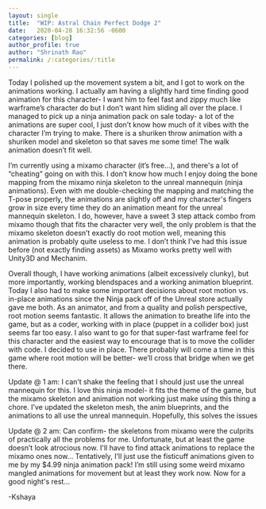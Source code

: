 ```yaml
---
layout: single
title:  "WIP: Astral Chain Perfect Dodge 2"
date:   2020-04-28 16:32:56 -0600
categories: [blog] 
author_profile: true
author: "Shrinath Rao"
permalink: /:categories/:title
---
```

Today I polished up the movement system a bit, and I got to work on the animations working. I actually am having a slightly hard time finding good animation for this character- I want him to feel fast and zippy much like warframe’s character do but I don’t want him sliding all over the place. I managed to pick up a ninja animation pack on sale today- a lot of the animations are super cool, I just don’t know how much of it vibes with the character I’m trying to make. There is a shuriken throw animation with a shuriken model and skeleton so that saves me some time! The walk animation doesn’t fit well.

I’m currently using a mixamo character (it’s free…), and there's a lot of “cheating” going on with this. I don’t know how much I enjoy doing the bone mapping from the mixamo ninja skeleton to the unreal mannequin (ninja animations). Even with me double-checking the mapping and matching the T-pose properly, the animations are slightly off and my character's fingers grow in size every time they do an animation meant for the unreal mannequin skeleton. I do, however, have a sweet 3 step attack combo from mixamo though that fits the character very well, the only problem is that the mixamo skeleton doesn’t exactly do root motion well, meaning this animation is probably quite useless to me. I don’t think I’ve had this issue before (not exactly finding assets) as Mixamo works pretty well with Unity3D and Mechanim.

Overall though, I have working animations (albeit excessively clunky), but more importantly, working blendspaces and a working animation blueprint. Today I also had to make some important decisions about root motion vs. in-place animations since the Ninja pack off of the Unreal store actually gave me both. As an animator, and from a quality and polish perspective, root motion seems fantastic. It allows the animation to breathe life into the game, but as a coder, working with in place (puppet in a collider box) just seems far too easy. I also want to go for that super-fast warframe feel for this character and the easiest way to encourage that is to move the collider with code. I decided to use in place. There probably will come a time in this game where root motion will be better- we’ll cross that bridge when we get there.

Update @ 1 am: I can’t shake the feeling that I should just use the unreal mannequin for this. I love this ninja model- it fits the theme of the game, but the mixamo skeleton and animation not working just make using this thing a chore. I’ve updated the skeleton mesh, the anim blueprints, and the animations to all use the unreal mannequin. Hopefully, this solves the issues

Update @ 2 am: Can confirm- the skeletons from mixamo were the culprits of practically all the problems for me. Unfortunate, but at least the game doesn’t look atrocious now. I'll have to find attack animations to replace the mixamo ones now… Tentatively, I’ll just use the fisticuff animations given to me by my $4.99 ninja animation pack! I’m still using some weird mixamo mangled animations for movement but at least they work now. Now for a good night's rest…

-Kshaya
